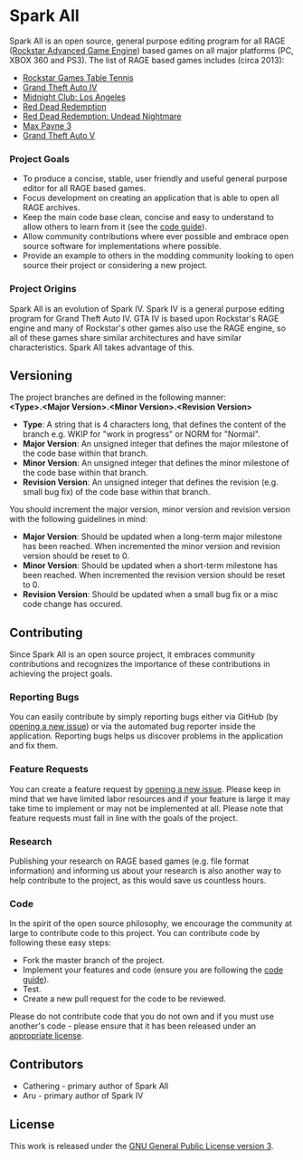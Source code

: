 # Spark All

Spark All is an open source, general purpose editing program for all RAGE ([Rockstar Advanced Game Engine](http://en.wikipedia.org/wiki/Rockstar_Advanced_Game_Engine)) based games on all major platforms (PC, XBOX 360 and PS3). The list of RAGE based games includes (circa 2013):

- [Rockstar Games Table Tennis](http://en.wikipedia.org/wiki/Rockstar_Games_presents_Table_Tennis)
- [Grand Theft Auto IV](http://en.wikipedia.org/wiki/Grand_Theft_Auto_IV)
- [Midnight Club: Los Angeles](http://en.wikipedia.org/wiki/Midnight_Club:_Los_Angeles)
- [Red Dead Redemption](http://en.wikipedia.org/wiki/Red_Dead_Redemption)
- [Red Dead Redemption: Undead Nightmare](http://en.wikipedia.org/wiki/Red_Dead_Redemption:_Undead_Nightmare)
- [Max Payne 3](http://en.wikipedia.org/wiki/Max_Payne_3)
- [Grand Theft Auto V](http://en.wikipedia.org/wiki/Grand_Theft_Auto_V)

### Project Goals
- To produce a concise, stable, user friendly and useful general purpose editor for all RAGE based games.
- Focus development on creating an application that is able to open all RAGE archives.
- Keep the main code base clean, concise and easy to understand to allow others to learn from it (see the [code guide](http://msdn.microsoft.com/en-us/library/vstudio/ff926074.aspx)).
- Allow community contributions where ever possible and embrace open source software for implementations where possible.
- Provide an example to others in the modding community looking to open source their project or considering a new project.

### Project Origins
Spark All is an evolution of Spark IV. Spark IV is a general purpose editing program for Grand Theft Auto IV. GTA IV is based upon Rockstar's RAGE engine and many of Rockstar's other games also use the RAGE engine, so all of these games share similar architectures and have similar characteristics. Spark All takes advantage of this.

## Versioning
The project branches are defined in the following manner:<br>
**\<Type\>.\<Major Version\>.\<Minor Version\>.\<Revision Version\>**

- **Type**: A string that is 4 characters long,  that defines the content of the branch e.g. WKIP for "work in progress" or NORM for "Normal".
- **Major Version**: An unsigned integer that defines the major milestone of the code base within that branch. 
- **Minor Version**: An unsigned integer that defines the minor milestone of the code base within that branch. 
- **Revision Version**: An unsigned integer that defines the revision (e.g. small bug fix) of the code base within that branch. 

You should increment the major version, minor version and revision version with the following guidelines in mind:

- **Major Version**: Should be updated when a long-term major milestone has been reached. When incremented the minor version and revision version should be reset to 0.
- **Minor Version**: Should be updated when a short-term milestone has been reached. When incremented the revision version should be reset to 0.
- **Revision Version**: Should be updated when a small bug fix or a misc code change has occured.

## Contributing
Since Spark All is an open source project, it embraces community contributions and recognizes the importance of these contributions in achieving the project goals.
### Reporting Bugs
You can easily contribute by simply reporting bugs either via GitHub (by [opening a new issue](https://github.com/cathering/sparkall/issues)) or via the automated bug reporter inside the application. Reporting bugs helps us discover problems in the application and fix them.
### Feature Requests
You can create a feature request by [opening a new issue](https://github.com/cathering/sparkall/issues). Please keep in mind that we have limited labor resources and if your feature is large it may take time to implement or may not be implemented at all. Please note that feature requests must fall in line with the goals of the project.
### Research
Publishing your research on RAGE based games (e.g. file format information) and informing us about your research is also another way to help contribute to the project, as this would save us countless hours.
### Code
In the spirit of the open source philosophy, we encourage the community at large to contribute code to this project. You can contribute code by following these easy steps:

- Fork the master branch of the project.
- Implement your features and code (ensure you are following the [code guide](http://msdn.microsoft.com/en-us/library/vstudio/ff926074.aspx)).
- Test.
- Create a new pull request for the code to be reviewed. 

Please do not contribute code that you do not own and if you must use another's code - please ensure that it has been released under an [appropriate license](http://www.gnu.org/licenses/license-list.html#GPLCompatibleLicenses).

## Contributors
- Cathering - primary author of Spark All
- Aru - primary author of Spark IV

## License
This work is released under the [GNU General Public License version 3](http://www.gnu.org/licenses/gpl.txt).